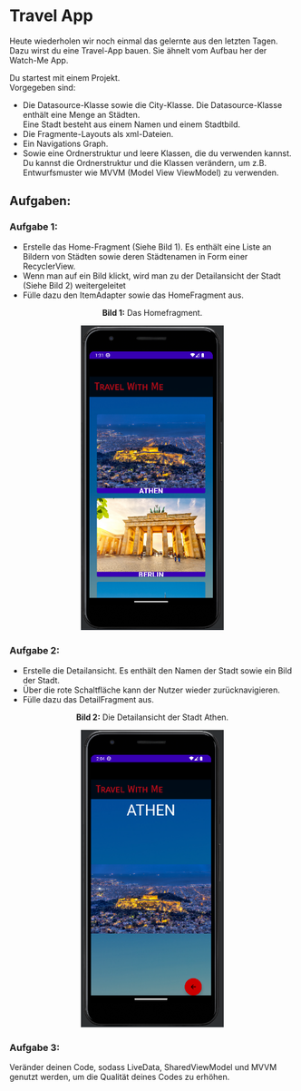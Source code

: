 # Travel App

Heute wiederholen wir noch einmal das gelernte aus den letzten Tagen.
Dazu wirst du eine Travel-App bauen.
Sie ähnelt vom Aufbau her der Watch-Me App.

Du startest mit einem Projekt.  
Vorgegeben sind:
- Die Datasource-Klasse sowie die City-Klasse. 
Die Datasource-Klasse enthält eine Menge an Städten.  
Eine Stadt besteht aus einem Namen und einem Stadtbild.
- Die Fragmente-Layouts als xml-Dateien.
- Ein Navigations Graph.
- Sowie eine Ordnerstruktur und leere Klassen, die du verwenden kannst.  
Du kannst die Ordnerstruktur und die Klassen verändern, um z.B. Entwurfsmuster
wie MVVM (Model View ViewModel) zu verwenden.

## Aufgaben:

### Aufgabe 1:

- Erstelle das Home-Fragment (Siehe Bild 1). Es enthält eine Liste an Bildern von Städten sowie deren 
Städtenamen in Form einer RecyclerView.
- Wenn man auf ein Bild klickt, wird man zu der Detailansicht der Stadt (Siehe Bild 2) weitergeleitet
- Fülle dazu den ItemAdapter sowie das HomeFragment aus.

<p align="center">
<b>Bild 1:</b> Das Homefragment. 
</p>

<p align="center">
<img src="app/src/main/res/drawable/travel_app_home.png"
width="50%"
height="auto"
/>
</p>


### Aufgabe 2:

- Erstelle die Detailansicht. Es enthält den Namen der Stadt sowie ein Bild der Stadt.
- Über die rote Schaltfläche kann der Nutzer wieder zurücknavigieren.
- Fülle dazu das DetailFragment aus.

<p align="center">
<b>Bild 2:</b> Die Detailansicht der Stadt Athen. 
</p>

<p align="center">
<img src="app/src/main/res/drawable/travel_app_detail.png"
width="50%"
height="auto"
/>
</p>

### Aufgabe 3:

Veränder deinen Code, sodass LiveData, SharedViewModel und MVVM genutzt werden,
um die Qualität deines Codes zu erhöhen.